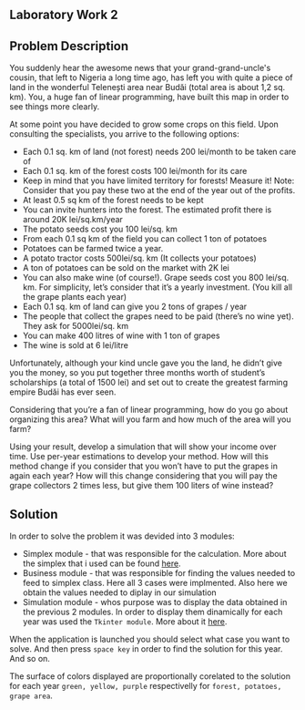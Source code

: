 ## Laboratory Work 2
## Problem Description

You suddenly hear the awesome news that your grand-grand-uncle's cousin, that left to Nigeria a long time ago, has left you with quite a piece of land in the wonderful Telenești area near Budăi (total area is about 1,2 sq. km). You, a huge fan of linear programming, have built this map in order to see things more clearly.

At some point you have decided to grow some crops on this field. Upon consulting the specialists, you arrive to the following options:

- Each 0.1 sq. km of land (not forest) needs 200 lei/month to be taken care of
- Each 0.1 sq. km of the forest costs 100 lei/month for its care
- Keep in mind that you have limited territory for forests! Measure it! Note: Consider that you
pay these two at the end of the year out of the profits.
- At least 0.5 sq km of the forest needs to be kept
- You can invite hunters into the forest. The estimated profit there is around 20K lei/sq.km/year
- The potato seeds cost you 100 lei/sq. km
- From each 0.1 sq km of the field you can collect 1 ton of potatoes
- Potatoes can be farmed twice a year.
- A potato tractor costs 500lei/sq. km (It collects your potatoes)
- A ton of potatoes can be sold on the market with 2K lei
- You can also make wine (of course!). Grape seeds cost you 800 lei/sq. km. For simplicity, let’s consider that it’s a yearly investment. (You kill all the grape plants each year)
- Each 0.1 sq. km of land can give you 2 tons of grapes / year
- The people that collect the grapes need to be paid (there’s no wine yet). They ask for 5000lei/sq. km
- You can make 400 litres of wine with 1 ton of grapes
- The wine is sold at 6 lei/litre

Unfortunately, although your kind uncle gave you the land, he didn’t give you the money, so you put together three months worth of student’s scholarships (a total of 1500 lei) and set out to create the greatest farming empire Budăi has ever seen.

Considering that you’re a fan of linear programming, how do you go about organizing this area? What will you farm and how much of the area will you farm?

Using your result, develop a simulation that will show your income over time. Use per-year estimations to develop your method. How will this method change if you consider that you won’t have to put the grapes in again each year? How will this change considering that you will pay the grape collectors 2 times less, but give them 100 liters of wine instead?

## Solution

In order to solve the problem it was devided into 3 modules:
- Simplex module - that was responsible for the calculation. More about the simplex that i used can be found [here](http://www.zweigmedia.com/RealWorld/tutorialsf4/framesSimplex2.html).
- Business module - that was responsible for finding the values needed to feed to simplex class. Here all 3 cases were implmented. Also here we obtain the values needed to diplay in our simulation
- Simulation module - whos purpose was to display the data obtained in the previous 2 modules. In order to display them dinamically for each year was used the ```Tkinter module```. More about it [here](https://docs.python.org/2/library/tkinter.html).

When the application is launched you should select what case you want to solve. And then press ```space key``` in order to find the solution for this year. And so on.

The surface of colors displayed are proportionally corelated to the solution for each year ```green, yellow, purple``` respectivelly for ```forest, potatoes, grape area```.
